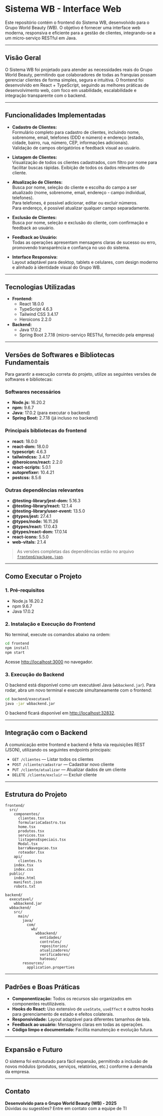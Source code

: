 # Sistema WB - Interface Web

Este repositório contém o frontend do Sistema WB, desenvolvido para o Grupo World Beauty (WB). O objetivo é fornecer uma interface web moderna, responsiva e eficiente para a gestão de clientes, integrando-se a um micro-serviço RESTful em Java.

---

## Visão Geral

O Sistema WB foi projetado para atender as necessidades reais do Grupo World Beauty, permitindo que colaboradores de todas as franquias possam gerenciar clientes de forma simples, segura e intuitiva. O frontend foi desenvolvido em React + TypeScript, seguindo as melhores práticas de desenvolvimento web, com foco em usabilidade, escalabilidade e integração transparente com o backend.

---

## Funcionalidades Implementadas

- **Cadastro de Clientes:**  
  Formulário completo para cadastro de clientes, incluindo nome, sobrenome, email, telefones (DDD e número) e endereço (estado, cidade, bairro, rua, número, CEP, informações adicionais).  
  Validação de campos obrigatórios e feedback visual ao usuário.

- **Listagem de Clientes:**  
  Visualização de todos os clientes cadastrados, com filtro por nome para facilitar buscas rápidas. Exibição de todos os dados relevantes do cliente.

- **Atualização de Clientes:**  
  Busca por nome, seleção do cliente e escolha do campo a ser atualizado (nome, sobrenome, email, endereço - campo individual, telefones).  
  Para telefones, é possível adicionar, editar ou excluir números.  
  Para endereço, é possível atualizar qualquer campo separadamente.

- **Exclusão de Clientes:**  
  Busca por nome, seleção e exclusão do cliente, com confirmação e feedback ao usuário.

- **Feedback ao Usuário:**  
  Todas as operações apresentam mensagens claras de sucesso ou erro, promovendo transparência e confiança no uso do sistema.

- **Interface Responsiva:**  
  Layout adaptável para desktop, tablets e celulares, com design moderno e alinhado à identidade visual do Grupo WB.

---

## Tecnologias Utilizadas

- **Frontend:**  
  - React 18.0.0  
  - TypeScript 4.6.3  
  - Tailwind CSS 3.4.17  
  - Heroicons 2.2.0  
- **Backend:**  
  - Java 17.0.2  
  - Spring Boot 2.7.18 (micro-serviço RESTful, fornecido pela empresa)

---

## Versões de Softwares e Bibliotecas Fundamentais

Para garantir a execução correta do projeto, utilize as seguintes versões de softwares e bibliotecas:

### Softwares necessários

- **Node.js:** 16.20.2
- **npm:** 9.6.7
- **Java:** 17.0.2 (para executar o backend)
- **Spring Boot:** 2.7.18 (já incluso no backend)

### Principais bibliotecas do frontend

- **react:** 18.0.0
- **react-dom:** 18.0.0
- **typescript:** 4.6.3
- **tailwindcss:** 3.4.17
- **@heroicons/react:** 2.2.0
- **react-scripts:** 5.0.1
- **autoprefixer:** 10.4.21
- **postcss:** 8.5.6

### Outras dependências relevantes

- **@testing-library/jest-dom:** 5.16.3
- **@testing-library/react:** 12.1.4
- **@testing-library/user-event:** 13.5.0
- **@types/jest:** 27.4.1
- **@types/node:** 16.11.26
- **@types/react:** 17.0.43
- **@types/react-dom:** 17.0.14
- **react-icons:** 5.5.0
- **web-vitals:** 2.1.4

> As versões completas das dependências estão no arquivo [`frontend/package.json`](frontend/package.json).

---

## Como Executar o Projeto

### 1. Pré-requisitos

- Node.js 16.20.2
- npm 9.6.7
- Java 17.0.2

### 2. Instalação e Execução do Frontend

No terminal, execute os comandos abaixo na ordem:

```bash
cd frontend
npm install
npm start
```
Acesse [http://localhost:3000](http://localhost:3000) no navegador.

### 3. Execução do Backend

O backend está disponível como um executável Java (`wbbackend.jar`). Para rodar, abra um novo terminal e execute simultaneamente com o frontend:

```bash
cd backend/executavel
java -jar wbbackend.jar
```
O backend ficará disponível em [http://localhost:32832](http://localhost:32832).

---

## Integração com o Backend

A comunicação entre frontend e backend é feita via requisições REST (JSON), utilizando os seguintes endpoints principais:

- `GET /clientes` — Listar todos os clientes
- `POST /cliente/cadastrar` — Cadastrar novo cliente
- `PUT /cliente/atualizar` — Atualizar dados de um cliente
- `DELETE /cliente/excluir` — Excluir cliente

---

## Estrutura do Projeto

```
frontend/
  src/
    componentes/
      clientes.tsx
      formularioCadastro.tsx
      home.tsx
      produtos.tsx
      servicos.tsx
      listagensEspeciais.tsx
      Modal.tsx
      barraNavegacao.tsx
      roteador.tsx
    api/
      clientes.ts
    index.tsx
    index.css
  public/
    index.html
    manifest.json
    robots.txt

backend/
  executavel/
    wbbackend.jar
  wbbackend/
    src/
      main/
        java/
          com/
            wb/
              wbbackend/
                entidades/
                controles/
                repositorios/
                atualizadores/
                verificadores/
                hateoas/
        resources/
          application.properties
```

---

## Padrões e Boas Práticas

- **Componentização:** Todos os recursos são organizados em componentes reutilizáveis.
- **Hooks do React:** Uso extensivo de `useState`, `useEffect` e outros hooks para gerenciamento de estado e efeitos colaterais.
- **Responsividade:** Layout adaptável para diferentes tamanhos de tela.
- **Feedback ao usuário:** Mensagens claras em todas as operações.
- **Código limpo e documentado:** Facilita manutenção e evolução futura.

---

## Expansão e Futuro

O sistema foi estruturado para fácil expansão, permitindo a inclusão de novos módulos (produtos, serviços, relatórios, etc.) conforme a demanda da empresa.

---

## Contato

**Desenvolvido para o Grupo World Beauty (WB) - 2025**  
Dúvidas ou sugestões? Entre em contato com a equipe de TI